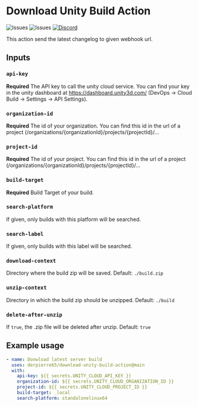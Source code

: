 # Download Unity Build Action

![Issues](https://img.shields.io/github/license/derpierre65/download-unity-build-action)
![Issues](https://img.shields.io/github/issues/derpierre65/download-unity-build-action)
[![Discord](https://img.shields.io/discord/933758189491613707)](https://discord.gg/Zg4VQXZ7MG)

This action send the latest changelog to given webhook url.

## Inputs
### `api-key`
**Required** The API key to call the unity cloud service. You can find your key in the unity dashboard at https://dashboard.unity3d.com/ (DevOps -> Cloud Build -> Settings -> API Settings).

### `organization-id`
**Required** The id of your organization. You can find this id in the url of a project (/organizations/{organizationId}/projects/{projectId}/...

### `project-id`
**Required** The id of your project. You can find this id in the url of a project (/organizations/{organizationId}/projects/{projectId}/...

### `build-target`
**Required** Build Target of your build.

### `search-platform`
If given, only builds with this platform will be searched.

### `search-label`
If given, only builds with this label will be searched.

### `download-context`
Directory where the build zip will be saved. Default: `./build.zip`

### `unzip-context`
Directory in which the build zip should be unzipped. Default: `./build`

### `delete-after-unzip`
If `true`, the .zip file will be deleted after unzip. Default: `true`

## Example usage

```yaml
- name: Donwload latest server build
  uses: derpierre65/download-unity-build-action@main
  with:
    api-key: ${{ secrets.UNITY_CLOUD_API_KEY }}
    organization-id: ${{ secrets.UNITY_CLOUD_ORGANIZATION_ID }}
    project-id: ${{ secrets.UNITY_CLOUD_PROJECT_ID }}
    build-target: _local
    search-platform: standalonelinux64
```
